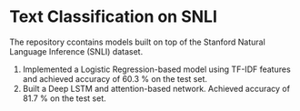 # Text Classification on SNLI

The repository ccontains models built on top of the Stanford Natural Language Inference (SNLI) dataset.

1. Implemented a Logistic Regression-based model using TF-IDF features and achieved accuracy of 60.3 % on the test set.
2. Built a Deep LSTM and attention-based network. Achieved accuracy of 81.7 % on the test set.
